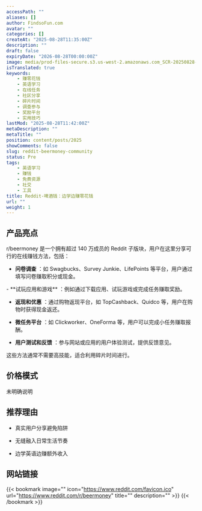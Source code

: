 ```yaml
---
accessPath: ""
aliases: []
author: FindsoFun.com
avatar: ""
categories: []
createAt: "2025-08-28T11:35:00Z"
description: ""
draft: false
expiryDate: "2026-08-28T00:00:00Z"
image: media/prod-files-secure.s3.us-west-2.amazonaws.com_SCR-20250828-rbyl.png
isTranslated: true
keywords:
    - 赚零花钱
    - 英语学习
    - 在线任务
    - 社区分享
    - 碎片时间
    - 调查参与
    - 奖励平台
    - 实用技巧
lastMod: "2025-08-28T11:42:00Z"
metaDescription: ""
metaTitle: ""
position: content/posts/2025
showComments: false
slug: reddit-beermoney-community
status: Pre
tags:
    - 英语学习
    - 赚钱
    - 免费资源
    - 社交
    - 工具
title: Reddit-啤酒钱：边学边赚零花钱
url: ""
weight: 1
---
```

## 产品亮点
r/beermoney 是一个拥有超过 140 万成员的 Reddit 子版块，用户在这里分享可行的在线赚钱方法，包括：

-  **问卷调查** ：如 Swagbucks、Survey Junkie、LifePoints 等平台，用户通过填写问卷赚取积分或现金。

<!--more-->-  **试玩应用和游戏** ：例如通过下载应用、试玩游戏或完成任务赚取奖励。

-  **返现和优惠** ：通过购物返现平台，如 TopCashback、Quidco 等，用户在购物时获得现金返还。

-  **微任务平台** ：如 Clickworker、OneForma 等，用户可以完成小任务赚取报酬。

-  **用户测试和反馈** ：参与网站或应用的用户体验测试，提供反馈意见。

这些方法通常不需要高技能，适合利用碎片时间进行。

## 价格模式
未明确说明

## 推荐理由
- 真实用户分享避免陷阱

- 无缝融入日常生活节奏

- 边学英语边赚额外收入

## 网站链接
{{< bookmark image="<no value>" icon="https://www.reddit.com/favicon.ico" url="https://www.reddit.com/r/beermoney" title="" description="" >}}
{{< /bookmark >}}

